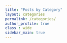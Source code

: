 ```yaml
---
title: "Posts by Category"
layout: categories
permalink: /categories/
author_profile: true
class : wide
sidebar_main: true
---
```

